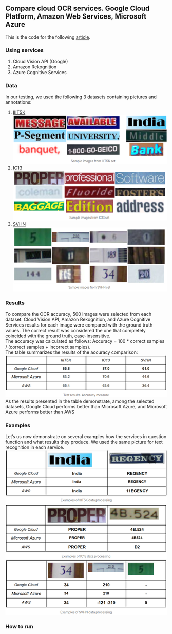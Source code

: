 ## Compare cloud OCR services. Google Cloud Platform, Amazon Web Services, Microsoft Azure

This is the code for the following [article](https://medium.com/deelvin-machine-learning/a-comparison-of-cloud-solutions-for-optical-character-recognition-ocr-46a24bada58e).

### Using services  
1. Cloud Vision API (Google)
2. Amazon Rekognition
3. Azure Cognitive Services


### Data  
In our testing, we used the following 3 datasets containing pictures and annotations:
1. [IIIT5K](http://cvit.iiit.ac.in/research/projects/cvit-projects/the-iiit-5k-word-dataset)  
![](./doc_images/IIIT5K.png)  
2. [IC13](https://rrc.cvc.uab.es/?ch=2&com=downloads)  
![](./doc_images/IC13.png)  
3. [SVHN](http://ufldl.stanford.edu/housenumbers/)  
![](./doc_images/SVHN.png) 

### Results  
To compare the OCR accuracy, 500 images were selected from each dataset. Cloud Vision API, Amazon Rekognition, and Azure Cognitive Services results for each image were compared with the ground truth values. The correct result was considered the one that completely coincided with the ground truth, case-insensitive.  
The accuracy was calculated as follows: Accuracy = 100 * correct samples / (correct samples + incorrect samples).  
The table summarizes the results of the accuracy comparison:  
![](./doc_images/accuracy.png)  
As the results presented in the table demonstrate, among the selected datasets, Google Cloud performs better than Microsoft Azure, and Microsoft Azure performs better than AWS

### Examples  
Let’s us now demonstrate on several examples how the services in question function and what results they produce. We used the same picture for text recognition in each service.  
![](./doc_images/IIIT5K_results.png)  
![](./doc_images/IC13_results.png)
![](./doc_images/SVHN_results.png) 

### How to run  

